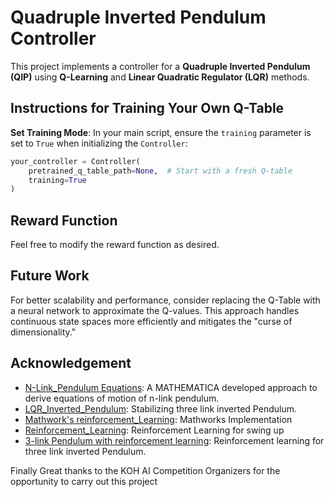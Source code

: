 # Quadruple Inverted Pendulum Controller

This project implements a controller for a **Quadruple Inverted Pendulum (QIP)** using **Q-Learning** and **Linear Quadratic Regulator (LQR)** methods.

## Instructions for Training Your Own Q-Table

**Set Training Mode**: In your main script, ensure the `training` parameter is set to `True` when initializing the `Controller`:

   ```python
   your_controller = Controller(
       pretrained_q_table_path=None,  # Start with a fresh Q-table
       training=True
   )
   ```
## Reward Function
Feel free to modify the reward function as desired.


## Future Work
For better scalability and performance, consider replacing the Q-Table with a neural network to approximate the Q-values. 
This approach handles continuous state spaces more efficiently and mitigates the "curse of dimensionality."

## Acknowledgement
- [N-Link_Pendulum Equations](https://blog.wolfram.com/2011/03/01/stabilized-n-link-pendulum/): A MATHEMATICA developed approach to derive equations of motion of n-link pendulum.
- [LQR_Inverted_Pendulum](https://ieeexplore.ieee.org/document/6508052): Stabilizing three link inverted Pendulum.
- [Mathwork's reinforcement_Learning](https://github.com/mathworks/Reinforcement-Learning-Inverted-Pendulum-with-QUBE-Servo2/tree/master): Mathworks Implementation
- [Reinforcement_Learning](https://zenodo.org/records/6582706): Reinforcement Learning for swing up
- [3-link Pendulum with reinforcement learning](https://doi.org/10.1016/j.engappai.2023.107518): Reinforcement learning for three link inverted Pendulum.

Finally Great thanks to the KOH AI Competition Organizers for the opportunity to carry out this project
